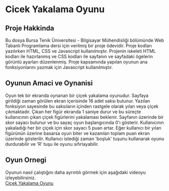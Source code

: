 # Cicek Yakalama Oyunu

## Proje Hakkinda
Bu dosya Bursa Tenik Üniversitesi - Bilgisayar Mühendisliği bölümünde Web Tabanlı Programlama dersi için verilmiş bir proje ödevidir.
Proje kodları yazılırken HTML, CSS ve Javascript kullanılmıştır.
Projenin iskeleti HTML kodları ile hazırlanmış ve CSS kodları ile sayfanın ve sayfadaki ögelerin görüntü ayarları düzenlenmiş.
Proje kapsamında yapılan oyunun ana fonksiyonlarını yazmak için Javascript kullanılmıştır.

## Oyunun Amaci ve Oynanisi
Oyun tek bir ekranda oynanan bir  çiçek yakalama oyunudur.
Sayfaya girildiği zaman görülen ekran içerisinde 16 adet saksı bulunur. 
Yazılan fonksiyon sayesinde bu saksıların içinden rastgele olarak yılan veya çiçek çıkmaktadır.
Çıkan her figür ekranda 1 saniye durur ve bu süreçte kullanıcının çıkan çiçek figürlerini yakalaması beklenir.
Sayfanın üzerinde bir skor sayacı bulunur ve bu sayaç oyun başlangıcında 0'ı gösterir.
Kullanıcının yakaladığı her bir çiçek için skor sayacı 5 puan artar. 
Eğer kullanıcı bir yılan figürünün üzerine basarsa oyun biter ve kazanılan toplam puan ekran üzerinde gösterilir.
Kullanıcı istediği zaman 'boşluk' tuşunu kullanarak oyunu durdurabilir ve 'R' tuşu ile oyunu sıfırlayabilir.

## Oyun Ornegi
Oyunun nasıl çalıştığını daha ayrıntılı görmek için aşağıdaki videoyu izleyebilirsiniz.</br>
[Çiçek Yakalama Oyunu](https://youtu.be/p25B4SwH-t0)
